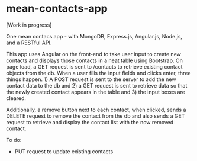 # mean-contacts-app
[Work in progress]

One mean contacs app - with MongoDB, Express.js, Angular.js, Node.js, and a RESTful API.

This app uses Angular on the front-end to take user input to create new contacts and displays those contacts
in a neat table using Bootstrap. On page load, a GET request is sent to /contacts to retrieve existing contact objects from
the db.  When a user fills the input fields and clicks enter, three things happen.  1) A POST request is sent to
the server to add the new contact data to the db and 2) a GET request is sent to retrieve data so that the
newly created contact appears in the table and 3) the input boxes are cleared.

Additionally, a remove button next to each contact, when clicked, sends a DELETE request to remove the contact from the db
and also sends a GET request to retrieve and display the contact list with the now removed contact.

To do:
- PUT request to update existing contacts
